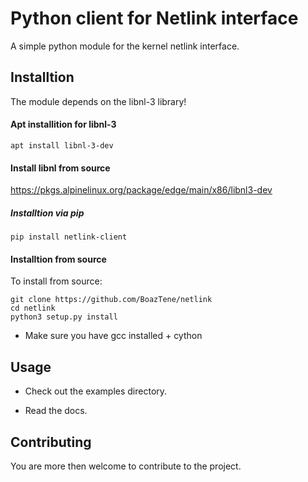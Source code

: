 # Python client for Netlink interface

A simple python module for the kernel netlink interface.


## Installtion
The module depends on the libnl-3 library!

#### Apt installition for libnl-3

`
apt install libnl-3-dev
`

#### Install libnl from source
https://pkgs.alpinelinux.org/package/edge/main/x86/libnl3-dev


##### Installtion via pip
`
pip install netlink-client
`

#### Installtion from source
To install from source:

```
git clone https://github.com/BoazTene/netlink
cd netlink
python3 setup.py install
```


* Make sure you have gcc installed + cython

## Usage


* Check out the examples directory.

* Read the docs.


## Contributing
You are more then welcome to contribute to the project.
